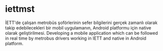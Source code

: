 # iettmst
İETT'de çalışan metrobüs şoförlerinin sefer bilgilerini gerçek zamanlı olarak takip edebilecekleri bir mobil uygulamanın, Android platformu için native olarak geliştirilmesi.
Developing a mobile application which can be followed in real time by metrobus drivers working in IETT and native in Android platform.
